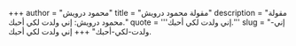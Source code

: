 +++
author = "محمود درويش"
title = "مقولة محمود درويش"
description = "مقولة محمود درويش: إني ولدت لكي أحبك."
quote = '''إني ولدت لكي أحبك.''' 
slug = "إني-ولدت-لكي-أحبك"
+++
إني ولدت لكي أحبك.
